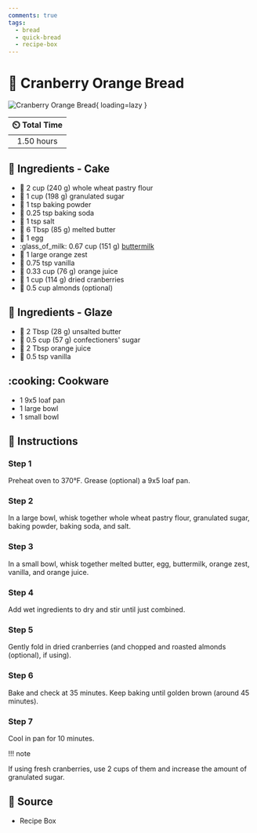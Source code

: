 ```yaml
---
comments: true
tags:
  - bread
  - quick-bread
  - recipe-box
---
```

# :bread: Cranberry Orange Bread

![Cranberry Orange Bread](../assets/images/cranberry-orange-bread.jpg){ loading=lazy }

| :timer_clock: Total Time |
|:-----------------------: |
| 1.50 hours |

## :salt: Ingredients - Cake

- :ear_of_rice: 2 cup (240 g) whole wheat pastry flour
- :candy: 1 cup (198 g) granulated sugar
- :dash: 1 tsp baking powder
- :cup_with_straw: 0.25 tsp baking soda
- :salt: 1 tsp salt
- :butter: 6 Tbsp (85 g) melted butter
- :egg: 1 egg
- :glass_of_milk: 0.67 cup (151 g) [buttermilk][1]
- :tangerine: 1 large orange zest
- :icecream: 0.75 tsp vanilla
- :tangerine: 0.33 cup (76 g) orange juice
- :cherries: 1 cup (114 g) dried cranberries
- :chestnut: 0.5 cup almonds (optional)

## :salt: Ingredients - Glaze

- :butter: 2 Tbsp (28 g) unsalted butter
- :candy: 0.5 cup (57 g) confectioners' sugar
- :lemon: 2 Tbsp orange juice
- :icecream: 0.5 tsp vanilla

## :cooking: Cookware

- 1 9x5 loaf pan
- 1 large bowl
- 1 small bowl

## :pencil: Instructions

### Step 1

Preheat oven to 370°F. Grease (optional) a 9x5 loaf pan.

### Step 2

In a large bowl, whisk together whole wheat pastry flour, granulated sugar, baking powder, baking soda, and salt.

### Step 3

In a small bowl, whisk together melted butter, egg, buttermilk, orange zest, vanilla, and orange juice.

### Step 4

Add wet ingredients to dry and stir until just combined.

### Step 5

Gently fold in dried cranberries (and chopped and roasted almonds (optional), if using).

### Step 6

Bake and check at 35 minutes. Keep baking until golden brown (around 45 minutes).

### Step 7

Cool in pan for 10 minutes.

!!! note

   If using fresh cranberries, use 2 cups of them and increase the amount of granulated sugar.

## :link: Source

- Recipe Box

[1]: ../ingredients/buttermilk.md
